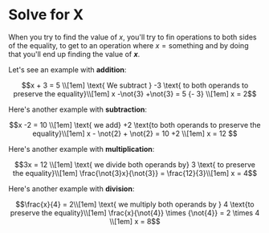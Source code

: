 # Solve for X

When you try to find the value of $`x`$, you'll try to fin operations to both
sides of the equality, to get to an operation where $`x = \text{something}`$ and
by doing that you'll end up finding the value of **$`x`$**.

Let's see an example with **addition**:

```math
x + 3 = 5 \\[1em]
\text{ We subtract } -3 \text{ to both operands to preserve the equality}\\[1em]
x -\not{3} +\not{3} = 5 {- 3} \\[1em]
x = 2
```

Here's another example with **subtraction**:

```math
x -2 = 10 \\[1em]
\text{ we add} +2 \text{to both operands to preserve the equality}\\[1em]
x - \not{2} + \not{2} = 10 +2 \\[1em]
x = 12

```

Here's another example with **multiplication**:

```math
3x = 12 \\[1em]
\text{ we divide both operands by}  3 \text{ to preserve the equality}\\[1em]
\frac{\not{3}x}{\not{3}} = \frac{12}{3}\\[1em]
x = 4
```

Here's another example with **division**:

```math
\frac{x}{4} = 2\\[1em]
\text{ we multiply both operands by } 4 \text{to preserve the equality}\\[1em]
\frac{x}{\not{4}} \times {\not{4}} = 2 \times 4 \\[1em]
x = 8
```
